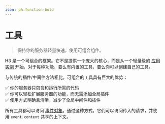 ```yaml
---
icon: ph:function-bold
---
```


# 工具

> 保持你的服务器轻量快速，使用可组合组件。

H3 是一个可组合的框架。它不是提供一个庞大的核心，而是从一个轻量级的 [应用实例](/guide/app) 开始，对于每种功能，要么有内置的工具，要么你可以创建自己的工具。

与传统的插件/中间件方法相比，可组合的工具具有巨大的优势：

✅ 你的服务器只包含和运行所需的代码 <br>
✅ 你可以轻松扩展服务器的功能，而无需添加全局插件 <br>
✅ 使用方式明确且清晰，减少了全局中间件和插件 <br>

所有工具都可以访问 [事件对象](/guide/event)。通过这种方式，它们可以访问传入的请求，并使用 `event.context` 共享的上下文。
